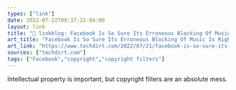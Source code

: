 ```yaml
---
types: ["link"]
date: 2022-07-22T08:37:21-04:00
layout: link
title: "🔗 linkblog: Facebook Is So Sure Its Erroneous Blocking Of Music Is Right, There’s No Option To Say It’s Wrong | Techdirt'"
art_title: "Facebook Is So Sure Its Erroneous Blocking Of Music Is Right, There’s No Option To Say It’s Wrong | Techdirt"
art_link: "https://www.techdirt.com/2022/07/21/facebook-is-so-sure-its-erroneous-blocking-of-music-is-right-theres-no-option-to-say-its-wrong/"
sources: ["techdirt.com"]
tags: ["Facebook","copyright","copyright filters"]
---
```

Intellectual property is important, but copyright filters are an absolute mess.
 
